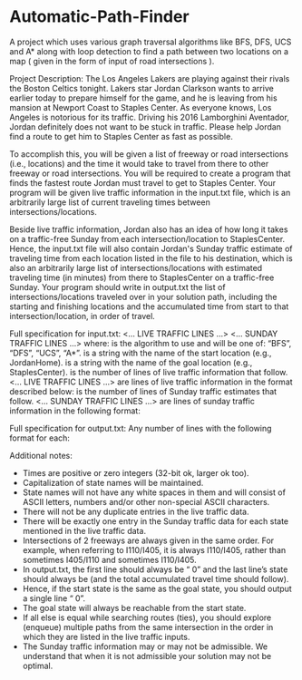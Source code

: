 # Automatic-Path-Finder
A project which uses various graph traversal algorithms like BFS, DFS, UCS and A* along with loop detection to find a path between two locations on a map ( given in the form of input of road intersections ).

Project Description:
The Los Angeles Lakers are playing against their rivals the Boston Celtics tonight. Lakers star Jordan Clarkson wants to arrive earlier today to prepare himself for the game, and he is leaving from his mansion at Newport Coast to Staples Center. As everyone knows, Los Angeles is notorious for its traffic. Driving his 2016 Lamborghini Aventador, Jordan definitely does not want to be stuck in traffic. Please help Jordan find a route to get him to Staples Center as fast as possible.

To accomplish this, you will be given a list of freeway or road intersections (i.e., locations) and the time it would take to travel from there to other freeway or road intersections. You will be required to create a program that finds the fastest route Jordan must travel to get to Staples Center.
Your program will be given live traffic information in the input.txt file, which is an arbitrarily large list of current traveling times between intersections/locations.

Beside live traffic information, Jordan also has an idea of how long it takes on a traffic-free Sunday from each intersection/location to StaplesCenter. Hence, the input.txt file will also contain Jordan's Sunday traffic estimate of traveling time from each location listed in the file to his destination, which is also an arbitrarily large list of intersections/locations with estimated traveling time (in minutes) from there to StaplesCenter on a traffic-free Sunday.
Your program should write in output.txt the list of intersections/locations traveled over in your solution path, including the starting and finishing locations and the accumulated time from start to that intersection/location, in order of travel.


Full specification for input.txt:
<ALGO>
<START STATE>
<GOAL STATE>
<NUMBER OF LIVE TRAFFIC LINES>
<… LIVE TRAFFIC LINES …>
<NUMBER OF SUNDAY TRAFFIC LINES>
<… SUNDAY TRAFFIC LINES …>
where:
  <ALGO> is the algorithm to use and will be one of: “BFS”, “DFS”, “UCS”, “A*”.
  <START STATE> is a string with the name of the start location (e.g., JordanHome).
  <GOAL STATE> is a string with the name of the goal location (e.g., StaplesCenter).
  <NUMBER OF LIVE TRAFFIC LINES> is the number of lines of live traffic information that follow.
  <… LIVE TRAFFIC LINES …> are lines of live traffic information in the format described below:
        <STATE1> <STATE2> <TRAVEL TIME FROM STATE1 TO STATE2>
  <NUMBER OF SUNDAY TRAFFIC LINES> is the number of lines of Sunday traffic estimates that follow.
  <… SUNDAY TRAFFIC LINES …> are lines of sunday traffic information in the following format:
        <STATE> <ESTIMATED TIME FROM STATE TO GOAL>

Full specification for output.txt:
Any number of lines with the following format for each:
  <STATE> <ACCUMULATED TRAVEL TIME FROM START TO HERE>

Additional notes:
- Times are positive or zero integers (32-bit ok, larger ok too).
- Capitalization of state names will be maintained.
- State names will not have any white spaces in them and will consist of ASCII letters,
numbers and/or other non-special ASCII characters.
- There will not be any duplicate entries in the live traffic data.
- There will be exactly one entry in the Sunday traffic data for each state mentioned in the
live traffic data.
- Intersections of 2 freeways are always given in the same order. For example, when
referring to I110/I405, it is always I110/I405, rather than sometimes I405/I110 and
sometimes I110/I405.
- In output.txt, the first line should always be “<START STATE> 0” and the last line’s state
should always be <GOAL STATE> (and the total accumulated travel time should follow).
- Hence, if the start state is the same as the goal state, you should output a single line
“<START STATE> 0”.
- The goal state will always be reachable from the start state.
- If all else is equal while searching routes (ties), you should explore (enqueue) multiple
paths from the same intersection in the order in which they are listed in the live traffic
inputs.
- The Sunday traffic information may or may not be admissible. We understand that when
it is not admissible your solution may not be optimal.
